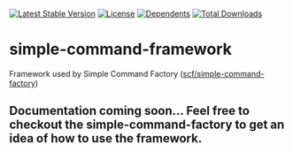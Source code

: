 [![Latest Stable Version](https://poser.pugx.org/scf/simple-command-framework/v)](//packagist.org/packages/scf/simple-command-framework)
[![License](https://poser.pugx.org/scf/simple-command-framework/license)](//packagist.org/packages/scf/simple-command-framework)
[![Dependents](https://poser.pugx.org/scf/simple-command-framework/dependents)](//packagist.org/packages/scf/simple-command-framework)
[![Total Downloads](https://poser.pugx.org/scf/simple-command-framework/downloads)](//packagist.org/packages/scf/simple-command-framework)
# simple-command-framework

Framework used by Simple Command Factory ([scf/simple-command-factory](https://github.com/joshuaGlass808/simple-command-factory.git)) 

## Documentation coming soon... Feel free to checkout the simple-command-factory to get an idea of how to use the framework.
